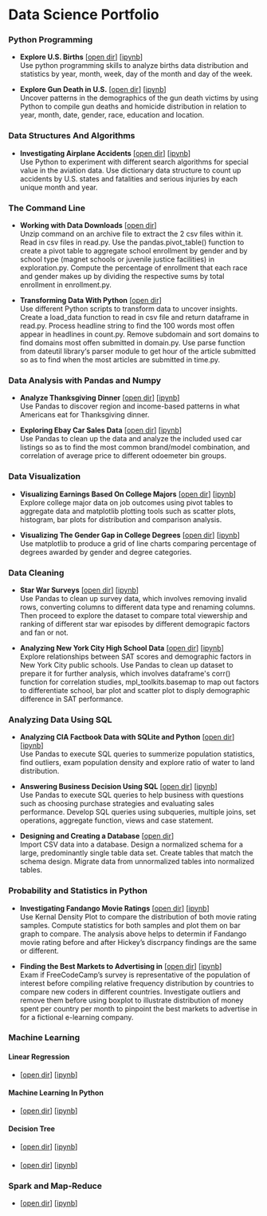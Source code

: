 # Data Science Portfolio

### Python Programming
- <b>Explore U.S. Births</b> [[open dir](https://github.com/llwang8/Data_Science_Portfolio/tree/master/PythonProgramming/Project_%20Explore%20U.S.%20Births)] [[ipynb](https://github.com/llwang8/Data_Science_Portfolio/blob/master/PythonProgramming/Project_%20Explore%20U.S.%20Births/Basics.ipynb)]\
Use python programming skills to analyze births data distribution and statistics by year, month, week, day of the month and day of the week.

- <b>Explore Gun Death in U.S.</b> [[open dir](https://github.com/llwang8/Data_Science_Portfolio/tree/master/PythonProgramming/Project_%20Exploring%20Gun%20Deaths%20in%20the%20US)] [[ipynb](https://github.com/llwang8/Data_Science_Portfolio/blob/master/PythonProgramming/Project_%20Exploring%20Gun%20Deaths%20in%20the%20US/Basics.ipynb)]\
Uncover patterns in the demographics of the gun death victims by using Python to compile gun deaths and homicide distribution in relation to year, month, date, gender, race, education and location.

### Data Structures And Algorithms
- <b>Investigating Airplane Accidents</b> [[open dir](https://github.com/llwang8/Data_Science_Portfolio/tree/master/DataStructuresAndAlgorithms/Project_%20Investigating%20Airplane%20Accidents)] [[ipynb](https://github.com/llwang8/Data_Science_Portfolio/blob/master/DataStructuresAndAlgorithms/Project_%20Investigating%20Airplane%20Accidents/Project_Investigating%20Airplane%20Accidents.ipynb)]\
Use Python to experiment with different search algorithms for special value in the aviation data.  Use dictionary data structure to count up accidents by U.S. states and fatalities and serious injuries by each unique month and year.

### The Command Line
- <b>Working with Data Downloads</b> [[open dir](https://github.com/llwang8/Data_Science_Portfolio/tree/master/CommandLine/Project_%20Working%20With%20Data%20Downloads)]\
Unzip command on an archive file to extract the 2 csv files within it.  Read in csv files in read.py.  Use the pandas.pivot_table() function to create a pivot table to aggregate school enrollment by gender and by school type (magnet schools or juvenile justice facilities) in exploration.py.  Compute the percentage of enrollment that each race and gender makes up by dividing the respective sums by total enrollment in enrollment.py.

- <b>Transforming Data With Python</b> [[open dir](https://github.com/llwang8/Data_Science_Portfolio/tree/master/CommandLine/Project_%20Transforming%20data%20with%20Python)]\
Use different Python scripts to transform data to uncover insights. Create a load_data function to read in csv file and return dataframe in read.py.  Process headline string to find the 100 words most offen appear in headlines in count.py.  Remove subdomain and sort domains to find domains most offen submitted in domain.py.  Use parse function from dateutil library‘s parser module to get hour of the article submitted so as to find when the most articles are submitted in time.py.

### Data Analysis with Pandas and Numpy
- <b>Analyze Thanksgiving Dinner</b> [[open dir](https://github.com/llwang8/Data_Science_Portfolio/tree/master/DataAnalysisWithPandasNumpy/Project_%20Analyzing%20Thanksgiving%20Dinner)] [[ipynb](https://github.com/llwang8/Data_Science_Portfolio/blob/master/DataAnalysisWithPandasNumpy/Project_%20Analyzing%20Thanksgiving%20Dinner/Basics.ipynb)]\
Use Pandas to discover region and income-based patterns in what Americans eat for Thanksgiving dinner.

- <b>Exploring Ebay Car Sales Data</b> [[open dir](https://github.com/llwang8/Data_Science_Portfolio/tree/master/DataAnalysisWithPandasNumpy/Project_%20Exploring%20Ebay%20Car%20Sales%20Data)] [[ipynb](https://github.com/llwang8/Data_Science_Portfolio/blob/master/DataAnalysisWithPandasNumpy/Project_%20Exploring%20Ebay%20Car%20Sales%20Data/Basics.ipynb)]\
Use Pandas to clean up the data and analyze the included used car listings so as to find the most common brand/model combination, and correlation of average price to different odoemeter bin groups.

### Data Visualization
- <b>Visualizing Earnings Based On College Majors</b> [[open dir](https://github.com/llwang8/Data_Science_Portfolio/tree/master/DataVisualization/Project_%20Visualizing%20Earnings%20Based%20On%20College%20Majors)] [[ipynb](https://github.com/llwang8/Data_Science_Portfolio/blob/master/DataVisualization/Project_%20Visualizing%20Earnings%20Based%20On%20College%20Majors/.ipynb_checkpoints/Basics-checkpoint.ipynb)]\
Explore college major data on job outcomes using pivot tables to aggregate data and matplotlib plotting tools such as scatter plots, histogram, bar plots for distribution and comparison analysis.

- <b>Visualizing The Gender Gap in College Degrees</b> [[open dir](https://github.com/llwang8/Data_Science_Portfolio/tree/master/DataVisualization/Project_%20Visualizing%20The%20Gender%20Gap%20In%20College%20Degrees)] [[ipynb](https://github.com/llwang8/Data_Science_Portfolio/blob/master/DataVisualization/Project_%20Visualizing%20The%20Gender%20Gap%20In%20College%20Degrees/Basics.ipynb)]\
Use matplotlib to produce a grid of line charts comparing percentage of degrees awarded by gender and degree categories.

### Data Cleaning
- <b>Star War Surveys</b> [[open dir](https://github.com/llwang8/Data_Science_Portfolio/tree/master/DataCleaning/Project_%20Star%20Wars%20Survey)] [[ipynb](https://github.com/llwang8/Data_Science_Portfolio/blob/master/DataCleaning/Project_%20Star%20Wars%20Survey/Basics.ipynb)]\
Use Pandas to clean up survey data, which involves removing invalid rows, converting columns to different data type and renaming columns.  Then proceed to explore the dataset to compare total viewership and ranking of different star war episodes by different demograpic factors and fan or not.

- <b>Analyzing New York City High School Data</b> [[open dir](https://github.com/llwang8/Data_Science_Portfolio/tree/master/DataCleaning/Project_%20Analyzing%20NYC%20High%20School%20Data)] [[ipynb](https://github.com/llwang8/Data_Science_Portfolio/blob/master/DataCleaning/Project_%20Analyzing%20NYC%20High%20School%20Data/Schools.ipynb)]\
Explore relationships between SAT scores and demographic factors in New York City public schools.  Use Pandas to clean up dataset to prepare it for further analysis, which involves dataframe's corr() function for correlation studies, mpl_toolkits.basemap to map out factors to differentiate school, bar plot and scatter plot to disply demographic difference in SAT performance.

### Analyzing Data Using SQL
- <b>Analyzing CIA Factbook Data with SQLite and Python</b> [[open dir](https://github.com/llwang8/Data_Science_Portfolio/tree/master/SQLDatabases/Project_%20Analyzing%20CIA%20Factbook%20Data%20Using%20SQLite%20and%20Python)] [[ipynb](https://github.com/llwang8/Data_Science_Portfolio/blob/master/SQLDatabases/Project_%20Analyzing%20CIA%20Factbook%20Data%20Using%20SQLite%20and%20Python/Basics.ipynb)]\
Use Pandas to execute SQL queries to summerize population statistics, find outliers, exam population density and explore ratio of water to land distribution.

- <b>Answering Business Decision Using SQL</b> [[open dir](https://github.com/llwang8/Data_Science_Portfolio/tree/master/SQLDatabases/Project_%20Answering%20Business%20Questions%20using%20SQL%20)] [[ipynb](https://github.com/llwang8/Data_Science_Portfolio/blob/master/SQLDatabases/Project_%20Answering%20Business%20Questions%20using%20SQL%20/Basics.ipynb)]\
Use Pandas to execute SQL queries to help business with questions such as
choosing purchase strategies and evaluating sales performance.   Develop SQL queries using subqueries, multiple joins, set operations, aggregate function, views and case statement.

- <b>Designing and Creating a Database</b> [[open dir](https://github.com/llwang8/Data_Science_Portfolio/tree/master/SQLDatabases/Project_%20Designing%20and%20Creating%20a%20Database)]\
Import CSV data into a database.  Design a normalized schema for a large, predominantly single table data set.  Create tables that match the schema design.  Migrate data from unnormalized tables into normalized tables.

### Probability and Statistics in Python
- <b>Investigating Fandango Movie Ratings</b> [[open dir](https://github.com/llwang8/Data_Science_Portfolio/tree/master/ProbalityAndStatistics/Project_%20Investigating%20Fandango%20Movie%20Ratings)] [[ipynb](https://github.com/llwang8/Data_Science_Portfolio/blob/master/ProbalityAndStatistics/Project_%20Investigating%20Fandango%20Movie%20Ratings/Basics.ipynb)]\
Use Kernal Density Plot to compare the distribution of both movie rating samples.  Compute statistics for both samples and plot them on bar graph to compare.
The analysis above helps to determin if Fandango movie rating before and after Hickey’s discrpancy findings are the same or different.

- <b>Finding the Best Markets to Advertising in</b> [[open dir](https://github.com/llwang8/Data_Science_Portfolio/tree/master/ProbalityAndStatistics/Project_%20Finding%20the%20Best%20Markets%20to%20Advertise%20In)] [[ipynb](https://github.com/llwang8/Data_Science_Portfolio/blob/master/ProbalityAndStatistics/Project_%20Finding%20the%20Best%20Markets%20to%20Advertise%20In/Basics.ipynb)]\
Exam if FreeCodeCamp’s survey is representative of the population of interest before compiling relative frequency distribution by countries to compare new coders in different countries.  Investigate outliers and remove them before using boxplot to illustrate distribution of money spent per country per month to pinpoint the best markets to advertise in for a fictional e-learning company.

### Machine Learning
#### Linear Regression
- [[open dir]()] [[ipynb]()]

#### Machine Learning In Python
- [[open dir]()] [[ipynb]()]

#### Decision Tree
- [[open dir]()] [[ipynb]()]

####
- [[open dir]()] [[ipynb]()]

### Spark and Map-Reduce
- [[open dir]()] [[ipynb]()]


